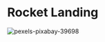 # Rocket Landing
![pexels-pixabay-39698](https://user-images.githubusercontent.com/28537486/129853255-2026d05a-4568-48cf-b865-385b1c26f6e9.jpg)
